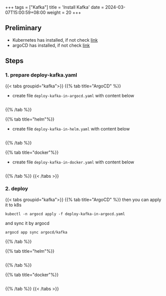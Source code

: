+++
tags = ["Kafka"]
title = 'Install Kafka'
date = 2024-03-07T15:00:59+08:00
weight = 20
+++

## Preliminary
- Kubernetes has installed, if not check [link](kubernetes/command/install/index.html)
- argoCD has installed, if not check [link](argo/argo-cd/argocd/index.html)

## Steps

### 1. prepare deploy-kafka.yaml
{{< tabs groupid="kafka">}}
  {{% tab title="ArgoCD" %}}
- create file `deploy-kafka-in-argocd.yaml` with content below
```yaml

```
  {{% /tab  %}}

  {{% tab title="helm"%}}
- create file `deploy-kafka-in-helm.yaml` with content below
```yaml

```
  {{% /tab %}}

  {{% tab title="docker"%}}
- create file `deploy-kafka-in-docker.yaml` with content below
```yaml

```
  {{% /tab %}}
{{< /tabs >}}


### 2. deploy
{{< tabs groupid="kafka">}}
  {{% tab title="ArgoCD" %}}
then you can apply it to k8s
```shell
kubectl -n argocd apply -f deploy-kafka-in-argocd.yaml
```

and sync it by argocd
```shell
argocd app sync argocd/kafka
```
  {{% /tab  %}}

  {{% tab title="helm"%}}
```yaml

```
  {{% /tab %}}

  {{% tab title="docker"%}}
```yaml

```
  {{% /tab %}}
{{< /tabs >}}
